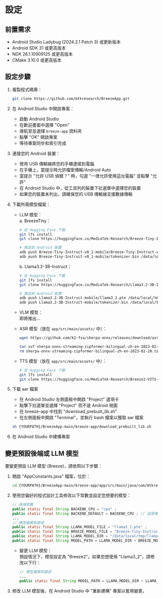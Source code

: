 # 設定

## 前置需求

- Android Studio Ladybug (2024.2.1 Patch 3) 或更新版本
- Android SDK 31 或更高版本
- NDK 26.1.10909125 或更高版本
- CMake 3.10.0 或更高版本

## 設定步驟

1. 複製程式碼庫：
    ```bash
    git clone https://github.com/mtkresearch/BreezeApp.git
    ```

2. 在 Android Studio 中開啟專案：
    - 啟動 Android Studio
    - 在歡迎畫面中選擇 "Open"
    - 導航至並選擇 `breeze-app` 資料夾
    - 點擊 "OK" 開啟專案
    - 等待專案同步和索引完成

3. 連接您的 Android 裝置：
    - 使用 USB 傳輸線將您的手機連接到電腦
    - 在手機上，當提示時允許檔案傳輸/Android Auto
    - 當提示 "允許 USB 偵錯？" 時，勾選 "一律允許使用這台電腦" 並點擊 "允許"
    - 在 Android Studio 中，從工具列的裝置下拉選單中選擇您的裝置
    - 如果您的裝置未列出，請確保您的 USB 傳輸線支援數據傳輸

4. 下載所需模型檔案：
    - LLM 模型：\
        a. BreezeTiny：
        ```bash
        # 從 Hugging Face 下載
        git lfs install
        git clone https://huggingface.co/MediaTek-Research/Breeze-Tiny-Instruct-v0_1-mobile
        
        # 推送到 Android 裝置
        adb push Breeze-Tiny-Instruct-v0_1-mobile/Breeze-Tiny-Instruct-v0_1.pte /data/local/tmp/llama/
        adb push Breeze-Tiny-Instruct-v0_1-mobile/tokenizer.bin /data/local/tmp/llama/
        ```
        b. Llama3.2-3B-Instruct：
        ```bash
        # 從 Hugging Face 下載
        git lfs install
        git clone https://huggingface.co/MediaTek-Research/Llama3.2-3B-Instruct-mobile
        
        # 推送到 Android 裝置
        adb push Llama3.2-3B-Instruct-mobile/llama3_2.pte /data/local/tmp/llama/
        adb push Llama3.2-3B-Instruct-mobile/tokenizer.bin /data/local/tmp/llama/
        ```

    - VLM 模型：\
        即將推出...
        <!-- a. LLaVA-1.5-7B
        ```bash
        # 從 Hugging Face 下載
        git lfs install
        git clone https://huggingface.co/MediaTek-Research/llava-1.5-7b-hf-mobile
        
        # 推送到 Android 裝置
        adb push llava-1.5-7b-hf-mobile/llava.pte /data/local/tmp/llava/
        adb push llava-1.5-7b-hf-mobile/tokenizer.bin /data/local/tmp/llava/
        ``` -->
    - ASR 模型（放在 `app/src/main/assets/` 中）：
        ```bash
        wget https://github.com/k2-fsa/sherpa-onnx/releases/download/asr-models/sherpa-onnx-streaming-zipformer-bilingual-zh-en-2023-02-20.tar.bz2
        
        tar xvf sherpa-onnx-streaming-zipformer-bilingual-zh-en-2023-02-20.tar.bz2
        rm sherpa-onnx-streaming-zipformer-bilingual-zh-en-2023-02-20.tar.bz2
        ```
    - TTS 模型（放在 `app/src/main/assets/` 中）：
        ```bash
        # 從 Hugging Face 下載
        git lfs install
        git clone https://huggingface.co/MediaTek-Research/Breeze2-VITS-onnx
        ```

5. 下載 aar 檔案
    - 在 Android Studio 左側面板中開啟 "Project" 選項卡
    - 點擊下拉選單並選擇 "Project" 而不是 Android 視圖
    - 在 breeze-app 中找到 "download_prebuilt_lib.sh"
    - 在左側面板中開啟 "Terminal"，並執行 bash 檔案以獲取 aar 檔案
    ```bash
    sh {YOURPATH}/BreezeApp-main/breeze-app/download_prebuilt_lib.sh
    ```

6. 在 Android Studio 中建構專案

## 變更預設後端或 LLM 模型

要變更預設 LLM 模型 (Breeze)，請依照以下步驟：

1. 開啟 "AppConstants.java" 檔案，位於：
   ```bash
   cd {YOURPATH}/BreezeApp-main/breeze-app/app/src/main/java/com/mtkresearch/gai_android/utils/AppConstants.java
   ```
2. 使用您偏好的程式設計工具修改以下常數並設定您想要的模型：
   ```java
   // 後端常數
   public static final String BACKEND_CPU = "cpu" ;
   public static final String BACKEND_DEFAULT = BACKEND_CPU ; // 這是唯一支援的後端
   ...
   // 模型檔案和路徑
   public static final String LLAMA_MODEL_FILE = "llama3_2.pte" ;
   public static final String BREEZE_MODEL_FILE = "Breeze-Tiny-Instruct-v0_1.pte" ;
   public static final String LLAMA_MODEL_DIR = "/data/local/tmp/llama/" ;
   public static final String MODEL_PATH = LLAMA_MODEL_DIR + BREEZE_MODEL_FILE ; // 變更為所需模型
   ```

   - 變更 LLM 模型：\
      預設情況下，模型設定為 "Breeze2"。如果您想使用 "Llama3_2"，請修改以下行：
      ```java
      // 模型檔案和路徑
      ...
      public static final String MODEL_PATH = LLAMA_MODEL_DIR + LLAMA_MODEL_FILE ; // 變更為所需模型
      ```

3. 修改 LLM 模型後，在 Android Studio 中 "重新建構" 專案以套用變更。 